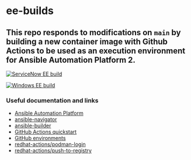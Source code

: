 # ee-builds
## This repo responds to modifications on `main` by building a new container image with Github Actions to be used as an execution environment for Ansible Automation Platform 2.


[![ServiceNow EE build](https://github.com/cloin/ee-builds/actions/workflows/servicenow-ee-build.yml/badge.svg)](https://github.com/cloin/ee-builds/actions/workflows/servicenow-ee-build.yml)


[![Windows EE build](https://github.com/cloin/ee-builds/actions/workflows/windows-ee-build.yml/badge.svg)](https://github.com/cloin/ee-builds/actions/workflows/windows-ee-build.yml)


### Useful documentation and links
- [Ansible Automation Platform](https://www.ansible.com/products/automation-platform)
- [ansible-navigator](https://github.com/ansible/ansible-navigator)
- [ansible-builder](https://github.com/ansible/ansible-builder)
- [GitHub Actions quickstart](https://docs.github.com/en/actions/quickstart)
- [GitHub environments](https://docs.github.com/en/actions/deployment/using-environments-for-deployment)
- [redhat-actions/podman-login](https://github.com/redhat-actions/podman-login)
- [redhat-actions/push-to-registry](https://github.com/redhat-actions/push-to-registry)